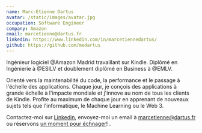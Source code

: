 ```yaml
---
name: Marc-Etienne Dartus
avatar: /static/images/avatar.jpg
occupation: Software Engineer
company: Amazon
email: marcetienne@dartus.fr
linkedin: https://www.linkedin.com/in/marcetiennedartus/
github: https://github.com/medartus
---
```


Ingénieur logiciel @Amazon Madrid travaillant sur Kindle. Diplômé en Ingénierie à @ESILV et doublement diplômé en Business à @EMLV.

Orienté vers la maintenabilité du code, la performance et le passage à l'échelle des applications. Chaque jour, je conçois des applications à grande échelle à l'impacte mondiale et j'innove au nom de tous les clients de Kindle. Profite au maximum de chaque jour en apprenant de nouveaux sujets tels que l'informatique, le Machine Learning ou le Web 3.

Contactez-moi sur <a href="https://www.linkedin.com/in/marcetiennedartus/">Linkedin</a>, envoyez-moi un email à <a href="mailto:marcetienne@dartus.fr">marcetienne@dartus.fr</a> ou réservons <a href="https://calendly.com/medartus/introduction-meeting">un moment pour échnager</a>!
.
